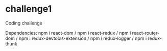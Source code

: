 # challenge1
Coding challenge

Dependencies: 
npm i react-dom /
npm i react-redux /
npm i react-router-dom /
npm i redux-devtools-extension /
npm i redux-logger /
npm i redux-thunk
